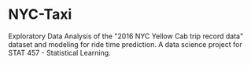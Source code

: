 # NYC-Taxi
Exploratory Data Analysis of the "2016 NYC Yellow Cab trip record data" dataset and modeling for ride time prediction. A data science project for STAT 457 - Statistical Learning.
